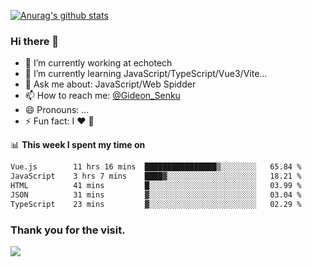 [![Anurag's github stats](https://github-readme-stats.vercel.app/api?username=gideonsenku)](https://github.com/anuraghazra/github-readme-stats)
### Hi there 👋
- 🔭 I’m currently working at echotech
- 🌱 I’m currently learning JavaScript/TypeScript/Vue3/Vite...
- 💬 Ask me about: JavaScript/Web Spidder 
- 📫 How to reach me: [@Gideon_Senku](https://t.me/Gideon_Senku)
- 😄 Pronouns: ...
- ⚡ Fun fact: I ❤️ 🎵

📊 **This week I spent my time on**
<!--START_SECTION:waka-->

```txt
Vue.js        11 hrs 16 mins  ████████████████▒░░░░░░░░   65.84 %
JavaScript    3 hrs 7 mins    ████▓░░░░░░░░░░░░░░░░░░░░   18.21 %
HTML          41 mins         █░░░░░░░░░░░░░░░░░░░░░░░░   03.99 %
JSON          31 mins         ▓░░░░░░░░░░░░░░░░░░░░░░░░   03.04 %
TypeScript    23 mins         ▓░░░░░░░░░░░░░░░░░░░░░░░░   02.29 %
```

<!--END_SECTION:waka-->


### Thank you for the visit.
![](http://profile-counter.glitch.me/gideonsenku/count.svg)
<!--
**GideonSenku/GideonSenku** is a ✨ _special_ ✨ repository because its `README.md` (this file) appears on your GitHub profile.

Here are some ideas to get you started:

- 🔭 I’m currently working on ...
- 🌱 I’m currently learning ...
- 👯 I’m looking to collaborate on ...
- 🤔 I’m looking for help with ...
- 💬 Ask me about ...
- 📫 How to reach me: ...
- 😄 Pronouns: ...
- ⚡ Fun fact: ...
-->
